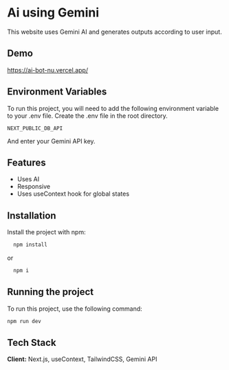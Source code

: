 
# Ai using Gemini

This website uses Gemini AI and generates outputs according to user input. 


## Demo

https://ai-bot-nu.vercel.app/


## Environment Variables

To run this project, you will need to add the following environment variable to your .env file. Create the .env file in the root directory.

`NEXT_PUBLIC_DB_API`

And enter your Gemini API key.

## Features

- Uses AI
- Responsive
- Uses useContext hook for global states



## Installation

Install the project with npm:

```bash
  npm install
```
or 
```bash
  npm i
``` 


## Running the project
To run this project, use the following command:
```bash
npm run dev
```
## Tech Stack
**Client:** Next.js, useContext, TailwindCSS, Gemini API


